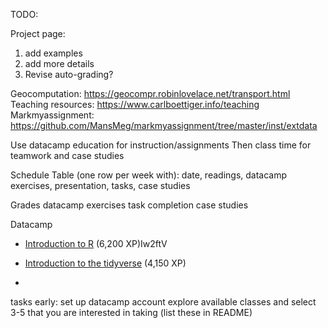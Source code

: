 TODO:

Project page:
1) add examples
2) add more details
3) Revise auto-grading?

Geocomputation: https://geocompr.robinlovelace.net/transport.html
Teaching resources: https://www.carlboettiger.info/teaching
Markmyassignment: https://github.com/MansMeg/markmyassignment/tree/master/inst/extdata


Use datacamp education for instruction/assignments
Then class time for teamwork and case studies

Schedule Table (one row per week with):
date, readings, datacamp exercises, presentation, tasks, case studies

Grades
datacamp exercises
task completion
case studies

Datacamp
* [Introduction to R]() (6,200 XP)Iw2ftV

* [Introduction to the tidyverse](https://www.datacamp.com/courses/introduction-to-the-tidyverse) (4,150 XP)
* 


tasks
early:
set up datacamp account
explore available classes and select 3-5 that you are interested in taking (list these in README)

